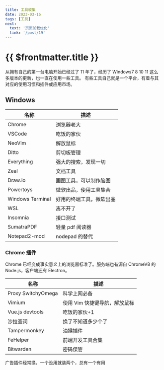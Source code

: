 ```yaml
---
title: 工具收集
date: 2023-03-16
tags: [工具]
next:
  text: '页面加载优化'
  link: '/post/19'
---
```


# {{ $frontmatter.title }}

从拥有自己的第一台电脑开始已经过了 11 年了，经历了 Windows7 8 10 11 这么多版本的更新，也一直在使用一些工具。
有些工具自己就是一个平台，有着与其对应的使用习惯和插件或应用市场。

## Windows

| 名称             | 描述                     |
| ---------------- | ------------------------ |
| Chrome           | 浏览器老大               |
| VSCode           | 吃饭的家伙               |
| NeoVim           | 解放鼠标                 |
| Ditto            | 剪切板管理               |
| Everything       | 强大的搜索，发现一切     |
| Zeal             | 文档工具                 |
| Draw.io          | 画图工具，可以制作脑图   |
| Powertoys        | 微软出品，使用工具集合   |
| Windows Terminal | 好用的终端工具，微软出品 |
| WSL              | 离不开了                 |
| Insomnia         | 接口测试                 |
| SumatraPDF       | 轻量 pdf 阅读器          |
| Notepad2-mod     | nodepad 的替代           |

### Chrome 插件

Chrome 已经变成事实意义上的浏览器标准了。服务端也有源自 ChromeV8 的 Node.js，客户端还有 Electron。

| 名称               | 描述                          |
| ------------------ | ----------------------------- |
| Proxy SwitchyOmega | 科学上网必备                  |
| Vimium             | 使用 Vim 快捷键导航，解放鼠标 |
| Vue.js devtools    | 吃饭的家伙+1                  |
| 沙拉查词           | 换了不知道多少个了            |
| Tampermonkey       | 油猴插件                      |
| FeHelper           | 前端开发工具合集              |
| Bitwarden          | 密码保管                      |

广告插件经常换，一个没用就装两个，总有一个有用
